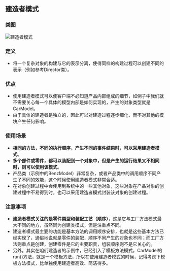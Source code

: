 ## 建造者模式

### 类图

![建造者模式](http://image.leeyom.top/blog/20200803150623.png)

### 定义

- 将一个复杂对象的构建与它的表示分离，使得同样的构建过程可以创建不同的表示（例如参考Director类）。

### 优点

- 使用建造者模式可以使客户端不必知道产品内部组成的细节，如例子中我们就不需要关心每一个具体的模型内部是如何实现的，产生的对象类型就是CarModel。
- 由于具体的建造者是独立的，因此可以对建造过程逐步细化，而不对其他的模块产生任何影响。

### 使用场景

- **相同的方法，不同的执行顺序，产生不同的事件结果时，可以采用建造者模式**。
- **多个部件或零件，都可以装配到一个对象中，但是产生的运行结果又不相同时，则可以使用该模式**。
- 产品类（示例中的BenzModel）非常复杂，或者产品类中的调用顺序不同产生了不同的效能，这个时候使用建造者模式非常合适。
- 在对象创建过程中会使用到系统中的一些其他对象，这些对象在产品对象的创建过程中不易得到时，也可以采用建造者模式封装该对象的创建过程。

### 注意事项

- **建造者模式关注的是零件类型和装配工艺（顺序）**，这是它与工厂方法模式最大不同的地方，虽然同为创建类模式，但是注重点不同。
- 建造者模式最主要的功能是基本方法的调用顺序安排，也就是这些基本方法已经实现了，通俗地说就是零件的装配，顺序不同产生的对象也不同；而工厂方法则重点是创建，创建零件是它的主要职责，组装顺序则不是它关心的。
- 另外，其实在咱们建造者的示例中，已经引入了模板方法模式，CarModel的run()方法，就是一个模板方法，所以在使用建造者模式的时候，记得考虑下模板方法模式，比单独使用建造者高效、简洁得多。